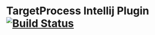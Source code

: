 TargetProcess Intellij Plugin  [![Build Status](https://travis-ci.org/bubuntux/targetprocess-intellij-plugin.png?branch=master)](https://travis-ci.org/bubuntux/targetprocess-intellij-plugin)
=============